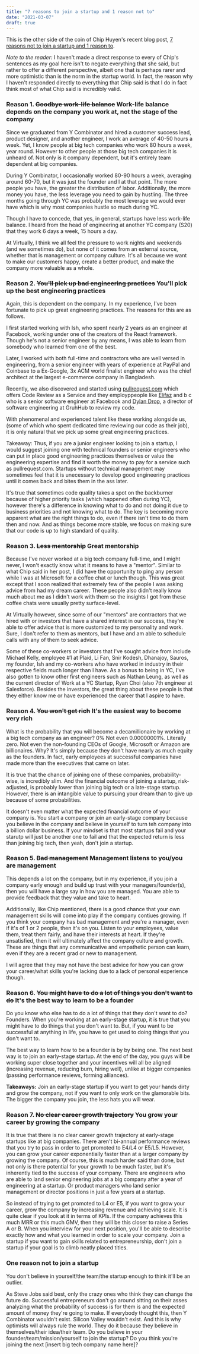 ```yaml
---
title: "7 reasons to join a startup and 1 reason not to"
date: "2021-03-07"
draft: true
---
```


This is the other side of the coin of Chip Huyen's recent blog post, [7 reasons not to join a startup and 1 reason to](https://huyenchip.com/2021/02/27/why-not-join-a-startup.html#why_join_a_startup).

*Note to the reader:* I haven't made a direct response to every of Chip's sentences as my goal here isn't to negate everything that she said, but rather to offer a different perspective, albeit one that is perhaps rarer and more optimistic than is the norm in the startup world. In fact, the reason why I haven't responded directly to everything that Chip said is that I do in fact think most of what Chip said is incredibly valid.

### Reason 1. <strike>Goodbye work-life balance</strike> Work-life balance depends on the company you work at, not the stage of the company

Since we graduated from Y Combinator and hired a customer success lead, product designer, and another engineer, I work an average of 40-50 hours a week. Yet, I know people at big tech companies who work 80 hours a week, year round. However to other people at those big tech companies it is unheard of. Not only is it company dependent, but it's entirely team dependent at big companies. 

During Y Combinator, I occasionally worked 80-90 hours a week, averaging around 60-70, but it was just the founder and I at that point. The more people you have, the greater the distribution of labor.  Additionally, the more money you have, the less leverage you need to gain by hustling. The three months going through YC was probably the most leverage we would ever have which is why most companies hustle so much during YC. 

Though I have to concede, that yes, in general, startups have less work-life balance. I heard from the head of engineering at another YC company (S20) that they work 6 days a week, 15 hours a day. 

At Virtually, I think we all feel the pressure to work nights and weekends (and we sometimes do), but none of it comes from an external source, whether that is management or company culture. It's all because we want to make our customers happy, create a better product, and make the company more valuable as a whole.

### Reason 2. <strike>You'll pick up bad engineering practices</strike> You'll pick up the best engineering practices

Again, this is dependent on the company. In my experience, I've been fortunate to pick up great engineering practices. The reasons for this are as follows.

I first started working with Ish, who spent nearly 2 years as an engineer at Facebook, working under one of the creators of the React framework. Though he's not a senior engineer by any means, I was able to learn from somebody who learned from one of the best.

Later, I worked with both full-time and contractors who are well versed in engineering, from a senior engineer with years of experience at PayPal and Coinbase to a Ex-Google, 3x ACM world finalist engineer who was the chief architect at the largest e-commerce company in Bangladesh. 

Recently, we also discovered and started using [pullrequest.com](pullrequest.com) which offers Code Review as a Service and they employppeople like [Elifaz]((https://www.linkedin.com/in/elifaz/) ) and b c who is a senior software engineer at Facebook and [Dylan Drop](https://www.pullrequest.com/blog/code-reviewer-spotlight-dylan-drop/), a director of software engineering at GruhHub to review my code.

With phenomenal and experienced talent like these working alongside us, (some of which who spent dedicated time reviewing our code as their job), it is only natural that we pick up some great engineering practices.

Takeaway: Thus, if you are a junior engineer looking to join a startup, I would suggest joining one with technical founders or senior engineers who can put in place good engineering practices themselves or value the engineering expertise and find it worth the money to pay for a service such as pullrequest.com. Startups without technical management may sometimes feel that it is unecessary to develop good engineering practices until it comes back and bites them in the ass later.

It's true that sometimes code quality takes a spot on the backburner because of higher priority tasks (which happened often during YC), however there's a difference in knowing what to do and not doing it due to business priorities and not knowing what to do. The key is becoming more apparent what are the right things to do, even if there isn't time to do them then and now. And as things become more stable, we focus on making sure that our code is up to high standard of quality.

### Reason 3. <strike>Less mentorship</strike> Great mentorship

Because I've never worked at a big tech company full-time, and I might never, I won't exactly know what it means to have a "mentor". Similar to what Chip said in her post, I did have the opportunity to ping any person while I was at Microsoft for a coffee chat or lunch though. This was great except that I soon realized that extremely few of the people I was asking advice from had my dream career. These people also didn't really know much about me as I didn't work with them so the insights I got from these coffee chats were usually pretty surface-level. 

At Virtually however, since some of our "mentors" are contractors that we hired with or investors that have a shared interest in our success, they're able to offer advice that is more customized to my personality and work. Sure, I don't refer to them as mentors, but I have and am able to schedule calls with any of them to seek advice. 

Some of these co-workers or investors that I've sought advice from include Michael Kelly, employee #1 at Plaid, Li Fan, Snir Kodesh, Dhanajoy, Sauros,  my founder, Ish and my co-workers who have worked in industry in their respective fields much longer than I have. As a bonus to being in YC, I've also gotten to know other first engineers such as Nathan Leung, as well as the current director of Work at a YC Startup, Ryan Choi (also 7th engineer at Salesforce). Besides the investors, the great thing about these people is that they either know me or have experienced the career that I aspire to have.

### Reason 4. <strike>You won't get rich</strike> It's the easiest way to become very rich

What is the probability that you will become a decamillionaire by working at a big tech company as an engineer? 0% Not even 0.00000001%. Literally zero. Not even the non-founding CEOs of Google, Microsoft or Amazon are billionaires. Why? It's simply because they don't have nearly as much equity as the founders. In fact, early employees at successful companies have made more than the executives that came on later.

It is true that the chance of joining one of these companies, probability-wise, is incredibly slim. And the financial outcome of joining a startup, risk-adjusted, is probably lower than joining big tech or a late-stage startup.  However, there is an intangible value to pursuing your dream than to give up because of some probabilities.

It doesn't even matter what the expected financial outcome of your company is. You start a company or join an early-stage company because you believe in the company and believe in yourself to turn teh company into a billion dollar business. If your mindset is that most startups fail and your starutp will just be another one to fail and that the expected return is less than joining big tech, then yeah, don't join a startup.



### Reason 5. <strike>Bad management</strike> Management listens to you/you are management

This depends a lot on the company, but in my experience, if you join a company early enough and build up trust with your managers/founder(s), then you will have a large say in how you are managed. You are able to provide feedback that they value and take to heart. 

Additionally, like Chip mentioned, there is a good chance that your own management skills will come into play if the company contiues growing. If you think your company has bad management and you're a manager, even if it's of 1 or 2 people, then it's on you. Listen to your employees, value them, treat them fairly, and have their interests at heart. If they're unsatisfied, then it will ultimately affect the company culture and growth. These are things that any communicative and empathetic person can learn, even if they are a recent grad or new to management. 

I will agree that they may not have the best advice for how you can grow your career/what skills you're lacking due to a lack of personal experience though.

### Reason 6. <strike>You might have to do a lot of things you don't want to do</strike> It's the best way to learn to be a founder

Do you know who else has to do a lot of things that they don't want to do? Founders. When you're working at an early-stage startup, it is true that you might have to do things that you don't want to. But, if you want to be successful at anything in life, you have to get used to doing things that you don't want to. 

The best way to learn how to be a founder is by by being one. The next best way is to join an early-stage startup. At the end of the day, you guys will be working super close together and your incentives will all be aligned (increasing revenue, reducing burn, hiring well), unlike at bigger companies (passing performance reviews, forming alliances). 

**Takeaways:** Join an early-stage startup if you want to get your hands dirty and grow the company, not if you want to only work on the glamorable bits. The bigger the company you join, the less hats you will wear.

### Reason 7. <strike>No clear career growth trajectory</strike> You grow your career by growing the company

It is true that there is no clear career growth trajectory at early-stage startups like at big companies. There aren't bi-annual performance reviews that you try to pass in order to get promoted to E4/L4 or E5/L5. However, you can grow your career exponentially faster than at a larger company by growing the company. Of course, this is much harder said than done, but not only is there potential for your growth to be much faster, but it's inherently tied to the success of your company. There are engineers who are able to land senior engineering jobs at a big company after a year of engineering at a startup. Or product managers who land senior management or director positions in just a few years at a startup.

So instead of trying to get promoted to L4 or E5, if you want to grow your career, grow the company by increasing revenue and achieving scale. It is quite clear if you look at it in terms of KPIs. If the company achieves this much MRR or this much GMV, then they will be this closer to raise a Series A or B. When you interview for your next position, you'll be able to describe exactly how and what you learned in order to scale your company. Join a startup if you want to gain skills related to entrepreneurship, don't join a startup if your goal is to climb neatly placed titles.

### One reason not to join a startup

You don't believe in yourself/the team/the startup enough to think it'll be an outlier.

As Steve Jobs said best, only the crazy ones who think they can change the future do. Successful entrepreneurs don't go around sitting on their asses analyzing what the probability of success is for them is and the expected amount of money they're going to make. If everybody thought this, then Y Combinator wouldn't exist. Silicon Valley wouldn't exist. And this is why optimists will always rule the world. They do it because they believe in themselves/their idea/their team. Do you believe in your founder/team/mission/yourself to join the startup? Do you think you're joining the next [insert big tech company name here]?